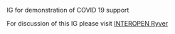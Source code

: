 
IG for demonstration of COVID 19 support

For discussion of this IG please visit [INTEROPEN Ryver](https://interopen.ryver.com/index.html#forums/1333237/chat)